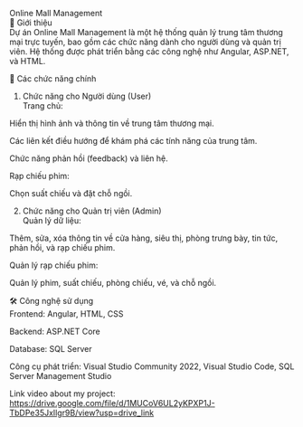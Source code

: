 Online Mall Management  
📌 Giới thiệu  
Dự án Online Mall Management là một hệ thống quản lý trung tâm thương mại trực tuyến, bao gồm các chức năng dành cho người dùng và quản trị viên. Hệ thống được phát triển bằng các công nghệ như Angular, ASP.NET, và HTML.  

🚀 Các chức năng chính  
1. Chức năng cho Người dùng (User)  
Trang chủ:  

Hiển thị hình ảnh và thông tin về trung tâm thương mại.  

Các liên kết điều hướng để khám phá các tính năng của trung tâm.  

Chức năng phản hồi (feedback) và liên hệ.  

Rạp chiếu phim:  

Chọn suất chiếu và đặt chỗ ngồi.  

2. Chức năng cho Quản trị viên (Admin)  
Quản lý dữ liệu:  

Thêm, sửa, xóa thông tin về cửa hàng, siêu thị, phòng trưng bày, tin tức, phản hồi, và rạp chiếu phim.  

Quản lý rạp chiếu phim:  

Quản lý phim, suất chiếu, phòng chiếu, vé, và chỗ ngồi.  

🛠️ Công nghệ sử dụng  
Frontend: Angular, HTML, CSS  

Backend: ASP.NET Core  

Database: SQL Server  

Công cụ phát triển: Visual Studio Community 2022, Visual Studio Code, SQL Server Management Studio  

Link video about my project: https://drive.google.com/file/d/1MUCoV6UL2yKPXP1J-TbDPe35JxIlgr9B/view?usp=drive_link
